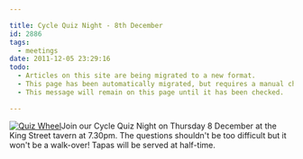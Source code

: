 ```yaml
---

title: Cycle Quiz Night - 8th December
id: 2886
tags:
  - meetings
date: 2011-12-05 23:29:16
todo:
  - Articles on this site are being migrated to a new format.
  - This page has been automatically migrated, but requires a manual check-&-tune to ensure the format and links all work as expected.
  - This message will remain on this page until it has been checked.

---
```


[![Quiz Wheel](http://www.pompeybug.co.uk/wp-content/uploads/2010/11/questions-150x150.jpg "Quiz Wheel")](/assets/questions.jpg)Join our Cycle Quiz Night on Thursday 8 December at the King Street tavern at 7.30pm. The questions shouldn't be too difficult but it won't be a walk-over! Tapas will be served at half-time.

&nbsp;
